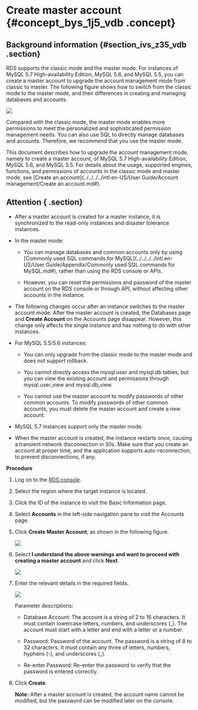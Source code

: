 # Create master account {#concept_bys_1j5_vdb .concept}

## Background information {#section_ivs_z35_vdb .section}

RDS supports the classic mode and the master mode. For instances of MySQL 5.7 High-availability Edition, MySQL 5.6, and MySQL 5.5, you can create a master account to upgrade the account management mode from classic to master. The following figure shows how to switch from the classic mode to the master mode, and their differences in creating and managing databases and accounts.

![](http://static-aliyun-doc.oss-cn-hangzhou.aliyuncs.com/assets/img/7821/2588_en-US.png)

Compared with the classic mode, the master mode enables more permissions to meet the personalized and sophisticated permission management needs. You can also use SQL to directly manage databases and accounts. Therefore, we recommend that you use the master mode.

This document describes how to upgrade the account management mode, namely to create a master account, of MySQL 5.7 High-availability Edition, MySQL 5.6, and MySQL 5.5. For details about the usage, supported engines, functions, and permissions of accounts in the classic mode and master mode, see [Create an account](../../../../intl.en-US/User Guide/Account management/Create an account.md#).

## Attention { .section}

-   After a master account is created for a master instance, it is synchronized to the read-only instances and disaster tolerance instances.

-   In the master mode:

    -   You can manage databases and common accounts only by using [Commonly used SQL commands for MySQL](../../../../intl.en-US/User Guide/Appendix/Commonly used SQL commands for MySQL.md#), rather than using the RDS console or APIs.

    -   However, you can reset the permissions and password of the master account on the RDS console or through API, without affecting other accounts in the instance.

-   The following changes occur after an instance switches to the master account mode: After the master account is created, the Databases page and **Create Account** on the Accounts page disappear. However, this change only affects the single instance and has nothing to do with other instances.

-   For MySQL 5.5/5.6 instances:

    -   You can only upgrade from the classic mode to the master mode and does not support rollback.

    -   You cannot directly access the mysql.user and mysql.db tables, but you can view the existing account and permissions through mysql.user\_view and mysql.db\_view.

    -   You cannot use the master account to modify passwords of other common accounts. To modify passwords of other common accounts, you must delete the master account and create a new account.

-   MySQL 5.7 instances support only the master mode.

-   When the master account is created, the instance restarts once, causing a transient network disconnection in 30s. Make sure that you create an account at proper time, and the application supports auto-reconnection, to prevent disconnections, if any.


**Procedure**

1.  Log on to the [RDS console](https://rds.console.aliyun.com/).
2.  Select the region where the target instance is located.
3.  Click the ID of the instance to visit the Basic Information page.
4.  Select **Accounts** in the left-side navigation pane to visit the Accounts page.
5.  Click **Create Master Account**, as shown in the following figure.

    ![](http://static-aliyun-doc.oss-cn-hangzhou.aliyuncs.com/assets/img/7821/2589_en-US.png)

6.  Select **I understand the above warnings and want to proceed with creating a master account** and click **Next**.

    ![](http://static-aliyun-doc.oss-cn-hangzhou.aliyuncs.com/assets/img/7821/2590_en-US.png)

7.  Enter the relevant details in the required fields.

    ![](http://static-aliyun-doc.oss-cn-hangzhou.aliyuncs.com/assets/img/7821/2591_en-US.png)

    Parameter descriptions:

    -   Database Account: The account is a string of 2 to 16 characters. It must contain lowercase letters, numbers, and underscores \(\_\). The account must start with a letter and end with a letter or a number.

    -   Password: Password of the account. The password is a string of 8 to 32 characters. It must contain any three of letters, numbers, hyphens \(-\), and underscores \(\_\).

    -   Re-enter Password: Re-enter the password to verify that the password is entered correctly.

8.  Click **Create**.

    **Note:** After a master account is created, the account name cannot be modified, but the password can be modified later on the console.


